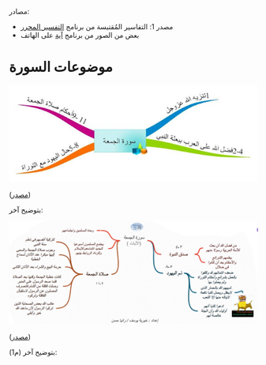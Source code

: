 
مصادر: 
* مصدر 1: التفاسير المُقتبسة من برنامج [التفسير المحرر](https://play.google.com/store/apps/details?id=net.dorar.tafseer&hl=en&gl=US)
* بعض من الصور من برنامج [آية](https://play.google.com/store/apps/details?id=com.ayah&hl=en&gl=US) على الهاتف

# موضوعات السورة

![](Media-Temp/Pasted%20image%2020240316043130.png)

([مصدر](https://www.quran-elkariim.com/2017/05/blog-post_19.html))

بتوضيح آخر:

![](Media-Temp/Pasted%20image%2020240316043200.png)

([مصدر](https://www.youtube.com/watch?app=desktop&v=Otc_LIBJmSA))

بتوضيح آخر (م1):

